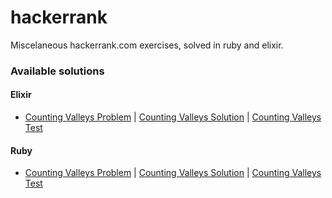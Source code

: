 # hackerrank
Miscelaneous hackerrank.com exercises, solved in ruby and elixir.

### Available solutions
#### Elixir
- [Counting Valleys Problem](https://www.hackerrank.com/challenges/counting-valleys/problem) | [Counting Valleys Solution](elixir/lib/counting_valleys.ex) | [Counting Valleys Test](elixir/test/counting_valleys_test.exs)

#### Ruby
- [Counting Valleys Problem](https://www.hackerrank.com/challenges/counting-valleys/problem) | [Counting Valleys Solution](ruby/lib/counting_valleys.rb) | [Counting Valleys Test](ruby/spec/counting_valleys_spec.rb)

